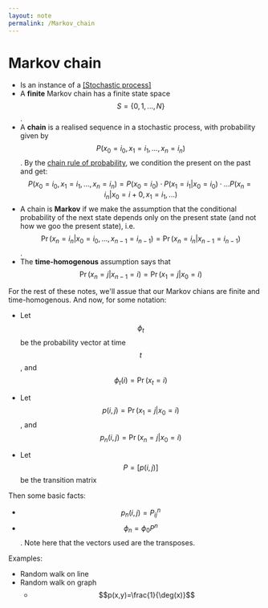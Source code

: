 ```yaml
---
layout: note
permalink: /Markov_chain
---
```


# Markov chain

- Is an instance of a [[Stochastic process]](./Stochastic_process.md)
- A **finite** Markov chain has a finite state space $$S=\{0,1,...,N\}$$.
- A **chain** is a realised sequence in a stochastic process, with probability given by $$P(x_0=i_0, x_1=i_1, ..., x_n=i_n)$$. By the [chain rule of probability](https://en.wikipedia.org/wiki/Chain_rule_(probability)), we condition the present on the past and get:
$$
P(x_0=i_0, x_1=i_1, ..., x_n=i_n) = P(x_0=i_0)\cdot P(x_1=i_1|x_0=i_0)\cdot ... P(x_n=i_n|x_0=i+0, x_1=i_1, ...)
$$
- A chain is **Markov** if we make the assumption that the conditional probability of the next state depends only on the present state (and not how we goo the present state), i.e. $$\Pr (x_n=i_n|x_0=i_0, ..., x_{n-1}=i_{n-1})=\Pr (x_n=i_n|x_{n-1}=i_{n-1})$$.
- The **time-homogenous** assumption says that $$\Pr(x_n=j|x_{n-1}=i) = \Pr(x_1=j|x_0=i)$$

For the rest of these notes, we'll assue that our Markov chians are finite and time-homogenous. And now, for some notation:

- Let $$\phi_t$$ be the probability vector at time $$t$$, and $$\phi_t(i)=\Pr(x_t=i)$$

- Let $$p(i,j)=\Pr(x_1=j|x_0=i)$$, and $$p_n(i,j)=\Pr(x_n=j|x_0=i)$$

- Let $$P=[p(i,j)]$$ be the transition matrix



Then some basic facts:

-  $$p_n(i,j) = P^n_{ij}$$
- $$\phi_n = \phi_0 P^n$$. Note here that the vectors used are the transposes.



Examples:

- Random walk on line
- Random walk on graph
  - $$p(x,y)=\frac{1}{\deg(x)}$$
